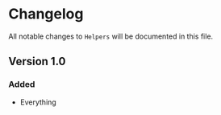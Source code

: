 # Changelog

All notable changes to `Helpers` will be documented in this file.

## Version 1.0

### Added
- Everything
